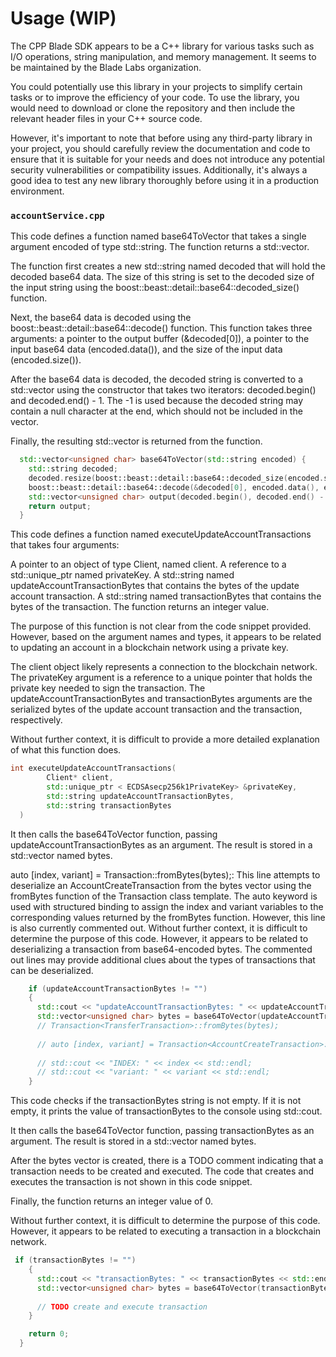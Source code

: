 # Usage (WIP)

The CPP Blade SDK appears to be a C++ library for various tasks such as I/O operations, string manipulation, and memory management. It seems to be maintained by the Blade Labs organization.

You could potentially use this library in your projects to simplify certain tasks or to improve the efficiency of your code. To use the library, you would need to download or clone the repository and then include the relevant header files in your C++ source code.

However, it's important to note that before using any third-party library in your project, you should carefully review the documentation and code to ensure that it is suitable for your needs and does not introduce any potential security vulnerabilities or compatibility issues. Additionally, it's always a good idea to test any new library thoroughly before using it in a production environment.

### `accountService.cpp`

This code defines a function named base64ToVector that takes a single argument encoded of type std::string. The function returns a std::vector.

The function first creates a new std::string named decoded that will hold the decoded base64 data. The size of this string is set to the decoded size of the input string using the boost::beast::detail::base64::decoded\_size() function.

Next, the base64 data is decoded using the boost::beast::detail::base64::decode() function. This function takes three arguments: a pointer to the output buffer (\&decoded\[0]), a pointer to the input base64 data (encoded.data()), and the size of the input data (encoded.size()).

After the base64 data is decoded, the decoded string is converted to a std::vector using the constructor that takes two iterators: decoded.begin() and decoded.end() - 1. The -1 is used because the decoded string may contain a null character at the end, which should not be included in the vector.

Finally, the resulting std::vector is returned from the function.

```cpp
  std::vector<unsigned char> base64ToVector(std::string encoded) {
    std::string decoded;
    decoded.resize(boost::beast::detail::base64::decoded_size(encoded.size()));
    boost::beast::detail::base64::decode(&decoded[0], encoded.data(), encoded.size());
    std::vector<unsigned char> output(decoded.begin(), decoded.end() - 1);
    return output;
  }
```

This code defines a function named executeUpdateAccountTransactions that takes four arguments:

A pointer to an object of type Client, named client. A reference to a std::unique\_ptr named privateKey. A std::string named updateAccountTransactionBytes that contains the bytes of the update account transaction. A std::string named transactionBytes that contains the bytes of the transaction. The function returns an integer value.

The purpose of this function is not clear from the code snippet provided. However, based on the argument names and types, it appears to be related to updating an account in a blockchain network using a private key.

The client object likely represents a connection to the blockchain network. The privateKey argument is a reference to a unique pointer that holds the private key needed to sign the transaction. The updateAccountTransactionBytes and transactionBytes arguments are the serialized bytes of the update account transaction and the transaction, respectively.

Without further context, it is difficult to provide a more detailed explanation of what this function does.

```cpp
int executeUpdateAccountTransactions(
        Client* client, 
        std::unique_ptr < ECDSAsecp256k1PrivateKey> &privateKey,
        std::string updateAccountTransactionBytes,
        std::string transactionBytes
  )
```

It then calls the base64ToVector function, passing updateAccountTransactionBytes as an argument. The result is stored in a std::vector named bytes.

auto \[index, variant] = Transaction::fromBytes(bytes);: This line attempts to deserialize an AccountCreateTransaction from the bytes vector using the fromBytes function of the Transaction class template. The auto keyword is used with structured binding to assign the index and variant variables to the corresponding values returned by the fromBytes function. However, this line is also currently commented out. Without further context, it is difficult to determine the purpose of this code. However, it appears to be related to deserializing a transaction from base64-encoded bytes. The commented out lines may provide additional clues about the types of transactions that can be deserialized.

```cpp
    if (updateAccountTransactionBytes != "")
    {
      std::cout << "updateAccountTransactionBytes: " << updateAccountTransactionBytes << std::endl;
      std::vector<unsigned char> bytes = base64ToVector(updateAccountTransactionBytes);
      // Transaction<TransferTransaction>::fromBytes(bytes);
      
      // auto [index, variant] = Transaction<AccountCreateTransaction>::fromBytes(bytes);
                  
      // std::cout << "INDEX: " << index << std::endl;
      // std::cout << "variant: " << variant << std::endl;
    }
```

This code checks if the transactionBytes string is not empty. If it is not empty, it prints the value of transactionBytes to the console using std::cout.

It then calls the base64ToVector function, passing transactionBytes as an argument. The result is stored in a std::vector named bytes.

After the bytes vector is created, there is a TODO comment indicating that a transaction needs to be created and executed. The code that creates and executes the transaction is not shown in this code snippet.

Finally, the function returns an integer value of 0.

Without further context, it is difficult to determine the purpose of this code. However, it appears to be related to executing a transaction in a blockchain network.

```cpp
 if (transactionBytes != "")
    {
      std::cout << "transactionBytes: " << transactionBytes << std::endl;
      std::vector<unsigned char> bytes = base64ToVector(transactionBytes);
      
      // TODO create and execute transaction
    }

    return 0;
  }
```
